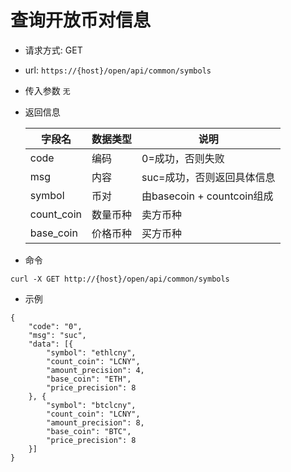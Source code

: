 # 查询开放币对信息
- 请求方式: GET
- url: `https://{host}/open/api/common/symbols`
- 传入参数   `无`
- 返回信息

    | 字段名 | 数据类型 | 说明 |
    | --- | --- | --- |
    | code | 编码 | 0=成功，否则失败 |
    | msg | 内容 | suc=成功，否则返回具体信息 |
    | symbol | 币对 | 由basecoin + countcoin组成 |
    | count_coin | 数量币种 | 卖方币种 |
    | base_coin | 价格币种 | 买方币种 |

- 命令
```
curl -X GET http://{host}/open/api/common/symbols
```

- 示例
```
{
	"code": "0",
	"msg": "suc",
	"data": [{
		"symbol": "ethlcny",
		"count_coin": "LCNY",
		"amount_precision": 4,
		"base_coin": "ETH",
		"price_precision": 8
	}, {
		"symbol": "btclcny",
		"count_coin": "LCNY",
		"amount_precision": 8,
		"base_coin": "BTC",
		"price_precision": 8
	}]
}
```
